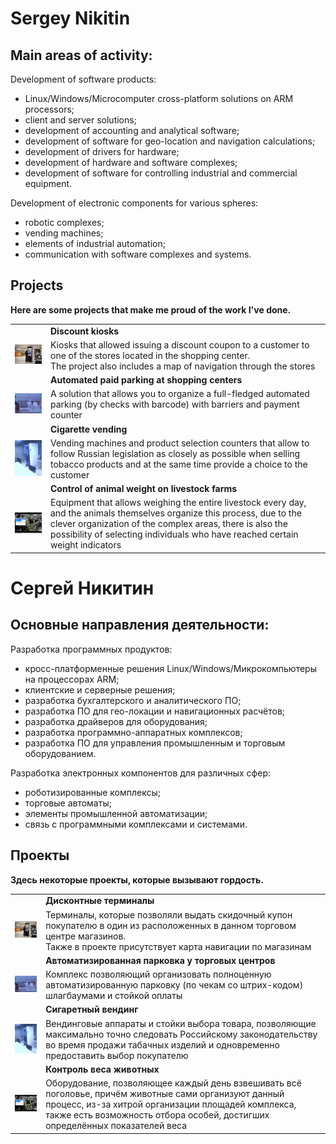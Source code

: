 # Sergey Nikitin

## Main areas of activity:
Development of software products:
 - Linux/Windows/Microcomputer cross-platform solutions on ARM processors;
 - client and server solutions;
 - development of accounting and analytical software;
 - development of software for geo-location and navigation calculations;
 - development of drivers for hardware;
 - development of hardware and software complexes;
 - development of software for controlling industrial and commercial equipment.

Development of electronic components for various spheres:
 - robotic complexes;
 - vending machines;
 - elements of industrial automation;
 - communication with software complexes and systems.

## Projects

**Here are some projects that make me proud of the work I've done.**

 
||| 
|---|---|
|| **Discount kiosks** |
| [![Discount kiosks](images/200/dterminal.jpg)](images/dterminal.jpg)  | Kiosks that allowed issuing a discount coupon to a customer to one of the stores located in the shopping center.<br>The project also includes a map of navigation through the stores |
|| **Automated paid parking at shopping centers** |
| [![Parking](images/200/parking.jpg)](images/parking.jpg)  | A solution that allows you to organize a full-fledged automated parking (by checks with barcode) with barriers and payment counter  |
|| **Cigarette vending** |
| [![Cigarette vending](images/200/sigaretsvending.jpg)](images/sigaretsvending.jpg)  | Vending machines and product selection counters that allow to follow Russian legislation as closely as possible when selling tobacco products and at the same time provide a choice to the customer  |
|| **Control of animal weight on livestock farms** |
| [![Animal weight](images/200/vsvesh.jpg)](images/vsvesh.png)  | Equipment that allows weighing the entire livestock every day, and the animals themselves organize this process, due to the clever organization of the complex areas, there is also the possibility of selecting individuals who have reached certain weight indicators |



# Сергей Никитин

## Основные направления деятельности:
Разработка программных продуктов:
 - кросс-платформенные решения Linux/Windows/Микрокомпьютеры на процессорах ARM;
 - клиентские и серверные решения;
 - разработка бухгалтерского и аналитического ПО;
 - разработка ПО для гео-локации и навигационных расчётов;
 - разработка драйверов для оборудования;
 - разработка программно-аппаратных комплексов;
 - разработка ПО для управления промышленным и торговым оборудованием.

Разработка электронных компонентов для различных сфер:
 - роботизированные комплексы;
 - торговые автоматы;
 - элементы промышленной автоматизации;
 - связь с программными комплексами и системами.

## Проекты

**Здесь некоторые проекты, которые вызывают гордость.**

 
||| 
|---|---|
|| **Дисконтные терминалы** |
| [![Дисконтные терминалы](/images/200/dterminal.jpg)](/images/dterminal.jpg)  | Терминалы, которые позволяли выдать скидочный купон покупателю в один из расположенных в данном торговом центре магазинов.<br> Также в проекте присутствует карта навигации по магазинам |
|| **Автоматизированная парковка у торговых центров** |
| [![Парковка](/images/200/parking.jpg)](/images/parking.jpg)  | Комплекс позволяющий организовать полноценную автоматизированную парковку (по чекам со штрих-кодом) шлагбаумами и стойкой оплаты  |
|| **Сигаретный вендинг** |
| [![Сигаретный вендинг](/images/200/sigaretsvending.jpg)](/images/sigaretsvending.jpg)  | Вендинговые аппараты и стойки выбора товара, позволяющие максимально точно следовать Российскому законодательству во время продажи табачных изделий и одновременно предоставить выбор покупателю  |
|| **Контроль веса животных** |
| [![Взвешивание](/images/200/vsvesh.jpg)](/images/vsvesh.png)  | Оборудование, позволяющее каждый день взвешивать всё поголовье, причём животные сами организуют данный процесс, из-за хитрой организации площадей комплекса, также есть возможность отбора особей, достигших определённых показателей веса |



